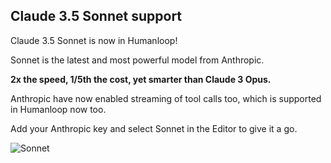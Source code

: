 ## Claude 3.5 Sonnet support

Claude 3.5 Sonnet is now in Humanloop!

Sonnet is the latest and most powerful model from Anthropic.

**2x the speed, 1/5th the cost, yet smarter than Claude 3 Opus.**

Anthropic have now enabled streaming of tool calls too, which is supported in Humanloop now too.

Add your Anthropic key and select Sonnet in the Editor to give it a go.

![Sonnet](../assets/images/sonnet.png)
